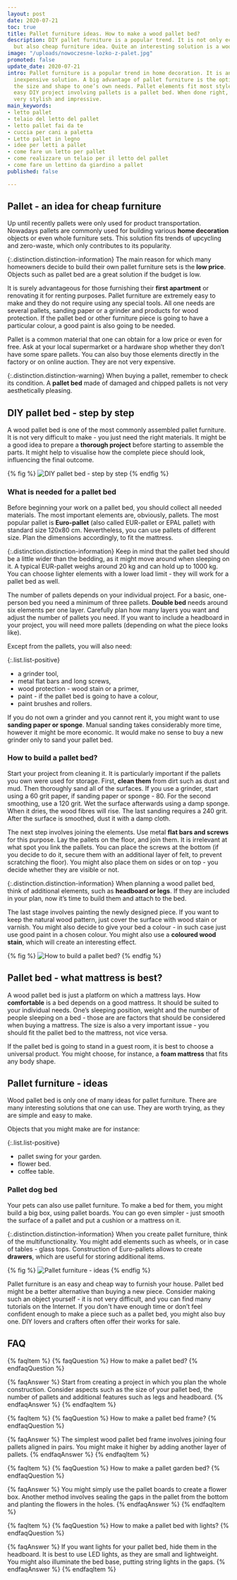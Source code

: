 ```yaml
---
layout: post
date: 2020-07-21
toc: true
title: Pallet furniture ideas. How to make a wood pallet bed?
description: DIY pallet furniture is a popular trend. It is not only eco-friendly,
  but also cheap furniture idea. Quite an interesting solution is a wood pallet bed.
image: "/uploads/nowoczesne-lozko-z-palet.jpg"
promoted: false
update_date: 2020-07-21
intro: Pallet furniture is a popular trend in home decoration. It is an interesting,
  inexpensive solution. A big advantage of pallet furniture is the option to adjust
  the size and shape to one’s own needs. Pallet elements fit most styles. Quite an
  easy DIY project involving pallets is a pallet bed. When done right, it might be
  very stylish and impressive.
main_keywords:
- letto pallet
- telaio del letto del pallet
- letto pallet fai da te
- cuccia per cani a paletta
- Letto pallet in legno
- idee per letti a pallet
- come fare un letto per pallet
- come realizzare un telaio per il letto del pallet
- come fare un lettino da giardino a pallet
published: false

---
```

## Pallet - an idea for cheap furniture

Up until recently pallets were only used for product transportation. Nowadays pallets are commonly used for building various **home decoration** objects or even whole furniture sets. This solution fits trends of upcycling and zero-waste, which only contributes to its popularity.

{:.distinction.distinction-information}
The main reason for which many homeowners decide to build their own pallet furniture sets is the **low price**. Objects such as pallet bed are a great solution if the budget is low.

It is surely advantageous for those furnishing their **first apartment** or renovating it for renting purposes. Pallet furniture are extremely easy to make and they do not require using any special tools. All one needs are several pallets, sanding paper or a grinder and products for wood protection. If the pallet bed or other furniture piece is going to have a particular colour, a good paint is also going to be needed.

Pallet is a common material that one can obtain for a low price or even for free. Ask at your local supermarket or a hardware shop whether they don’t have some spare pallets. You can also buy those elements directly in the factory or on online auction. They are not very expensive.

{:.distinction.distinction-warning}
When buying a pallet, remember to check its condition. A **pallet bed** made of damaged and chipped pallets is not very aesthetically pleasing.

## DIY pallet bed - step by step

A wood pallet bed is one of the most commonly assembled pallet furniture. It is not very difficult to make - you just need the right materials. It might be a good idea to prepare a **thorough project** before starting to assemble the parts. It might help to visualise how the complete piece should look, influencing the final outcome.

{% fig %}
![DIY pallet bed - step by step](/uploads/lozko-na-paletach-jak-go-zrobic-krok-po-kroku.jpg "DIY pallet bed - step by step")
{% endfig %}

### What is needed for a pallet bed

Before beginning your work on a pallet bed, you should collect all needed materials. The most important elements are, obviously, pallets. The most popular pallet is **Euro-pallet** (also called EUR-pallet or EPAL pallet) with standard size 120x80 cm. Nevertheless, you can use pallets of different size. Plan the dimensions accordingly, to fit the mattress.

{:.distinction.distinction-information}
Keep in mind that the pallet bed should be a little wider than the bedding, as it might move around when sleeping on it. A typical EUR-pallet weighs around 20 kg and can hold up to 1000 kg. You can choose lighter elements with a lower load limit - they will work for a pallet bed as well.

The number of pallets depends on your individual project. For a basic, one-person bed you need a minimum of three pallets. **Double bed** needs around six elements per one layer. Carefully plan how many layers you want and adjust the number of pallets you need. If you want to include a headboard in your project, you will need more pallets (depending on what the piece looks like).

Except from the pallets, you will also need:

{:.list.list-positive}

* a grinder tool,
* metal flat bars and long screws,
* wood protection - wood stain or a primer,
* paint - if the pallet bed is going to have a colour,
* paint brushes and rollers.

If you do not own a grinder and you cannot rent it, you might want to use **sanding paper or sponge**. Manual sanding takes considerably more time, however it might be more economic. It would make no sense to buy a new grinder only to sand your pallet bed.

### How to build a pallet bed?

Start your project from cleaning it. It is particularly important if the pallets you own were used for storage. First, **clean them** from dirt such as dust and mud. Then thoroughly sand all of the surfaces. If you use a grinder, start using a 60 grit paper, if sanding paper or sponge - 80. For the second smoothing, use a 120 grit. Wet the surface afterwards using a damp sponge. When it dries, the wood fibres will rise. The last sanding requires a 240 grit. After the surface is smoothed, dust it with a damp cloth.

The next step involves joining the elements. Use metal **flat bars and screws** for this purpose. Lay the pallets on the floor, and join them. It is irrelevant at what spot you link the pallets. You can place the screws at the bottom (if you decide to do it, secure them with an additional layer of felt, to prevent scratching the floor). You might also place them on sides or on top - you decide whether they are visible or not.

{:.distinction.distinction-information}
When planning a wood pallet bed, think of additional elements, such as **headboard or legs**. If they are included in your plan, now it’s time to build them and attach to the bed.

The last stage involves painting the newly designed piece. If you want to keep the natural wood pattern, just cover the surface with wood stain or varnish. You might also decide to give your bed a colour - in such case just use good paint in a chosen colour. You might also use a **coloured wood stain**, which will create an interesting effect.

{% fig %}
![How to build a pallet bed?](/uploads/jak-wykonac-lozko-z-palet.jpg "How to build a pallet bed?")
{% endfig %}

## Pallet bed - what mattress is best?

A wood pallet bed is just a platform on which a mattress lays. How **comfortable** is a bed depends on a good mattress. It should be suited to your individual needs. One’s sleeping position, weight and the number of people sleeping on a bed - those are are factors that should be considered when buying a mattress. The size is also a very important issue - you should fit the pallet bed to the mattress, not vice versa.

If the pallet bed is going to stand in a guest room, it is best to choose a universal product. You might choose, for instance, a **foam mattress** that fits any body shape.

## Pallet furniture - ideas

Wood pallet bed is only one of many ideas for pallet furniture. There are many interesting solutions that one can use. They are worth trying, as they are simple and easy to make.

Objects that you might make are for instance:

{:.list.list-positive}

* pallet swing for your garden.
* flower bed.
* coffee table.

### Pallet dog bed

Your pets can also use pallet furniture. To make a bed for them, you might build a big box, using pallet boards. You can go even simpler - just smooth the surface of a pallet and put a cushion or a mattress on it.

{:.distinction.distinction-information}
When you create pallet furniture, think of the multifunctionality. You might add elements such as wheels, or in case of tables - glass tops. Construction of Euro-pallets allows to create **drawers**, which are useful for storing additional items.

{% fig %}
![Pallet furniture - ideas](/uploads/inne-pomysly-na-meble-z-palet.jpg "Pallet furniture - ideas")
{% endfig %}

Pallet furniture is an easy and cheap way to furnish your house. Pallet bed might be a better alternative than buying a new piece. Consider making such an object yourself - it is not very difficult, and you can find many tutorials on the Internet. If you don't have enough time or don’t feel confident enough to make a piece such as a pallet bed, you might also buy one. DIY lovers and crafters often offer their works for sale.

## FAQ

{% faqItem %}
{% faqQuestion %}
How to make a pallet bed?
{% endfaqQuestion %}

{% faqAnswer %}
Start from creating a project in which you plan the whole construction. Consider aspects such as the size of your pallet bed, the number of pallets and additional features such as legs and headboard.
{% endfaqAnswer %}
{% endfaqItem %}

{% faqItem %}
{% faqQuestion %}
How to make a pallet bed frame?
{% endfaqQuestion %}

{% faqAnswer %}
The simplest wood pallet bed frame involves joining four pallets aligned in pairs. You might make it higher by adding another layer of pallets.
{% endfaqAnswer %}
{% endfaqItem %}

{% faqItem %}
{% faqQuestion %}
How to make a pallet garden bed?
{% endfaqQuestion %}

{% faqAnswer %}
You might simply use the pallet boards to create a flower box. Another method involves sealing the gaps in the pallet from the bottom and planting the flowers in the holes.
{% endfaqAnswer %}
{% endfaqItem %}

{% faqItem %}
{% faqQuestion %}
How to make a pallet bed with lights?
{% endfaqQuestion %}

{% faqAnswer %}
If you want lights for your pallet bed, hide them in the headboard. It is best to use LED lights, as they are small and lightweight. You might also illuminate the bed base, putting string lights in the gaps.
{% endfaqAnswer %}
{% endfaqItem %}